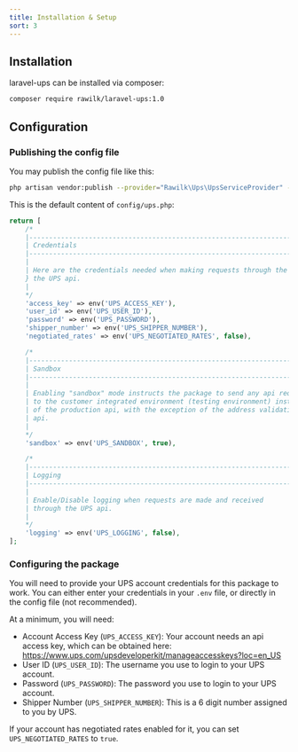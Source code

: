 ```yaml
---
title: Installation & Setup
sort: 3
---
```


## Installation

laravel-ups can be installed via composer:

```bash
composer require rawilk/laravel-ups:1.0
```

## Configuration

### Publishing the config file

You may publish the config file like this:

```bash
php artisan vendor:publish --provider="Rawilk\Ups\UpsServiceProvider" --tag="config"
```

This is the default content of `config/ups.php`:

```php
return [
    /*
    |--------------------------------------------------------------------------
    | Credentials
    |--------------------------------------------------------------------------
    |
    | Here are the credentials needed when making requests through the
    } the UPS api.
    |
    */
    'access_key' => env('UPS_ACCESS_KEY'),
    'user_id' => env('UPS_USER_ID'),
    'password' => env('UPS_PASSWORD'),
    'shipper_number' => env('UPS_SHIPPER_NUMBER'),
    'negotiated_rates' => env('UPS_NEGOTIATED_RATES', false),

    /*
    |--------------------------------------------------------------------------
    | Sandbox
    |--------------------------------------------------------------------------
    |
    | Enabling "sandbox" mode instructs the package to send any api requests
    | to the customer integrated environment (testing environment) instead
    | of the production api, with the exception of the address validation
    | api.
    |
    */
    'sandbox' => env('UPS_SANDBOX', true),

    /*
    |--------------------------------------------------------------------------
    | Logging
    |--------------------------------------------------------------------------
    |
    | Enable/Disable logging when requests are made and received
    | through the UPS api.
    |
    */
    'logging' => env('UPS_LOGGING', false),
];
```

### Configuring the package

You will need to provide your UPS account credentials for this package to work. You can either enter your credentials in your `.env`
file, or directly in the config file (not recommended).

At a minimum, you will need:

- Account Access Key (`UPS_ACCESS_KEY`): Your account needs an api access key, which can be obtained here: https://www.ups.com/upsdeveloperkit/manageaccesskeys?loc=en_US
- User ID (`UPS_USER_ID`): The username you use to login to your UPS account.
- Password (`UPS_PASSWORD`): The password you use to login to your UPS account.
- Shipper Number (`UPS_SHIPPER_NUMBER`): This is a 6 digit number assigned to you by UPS.

If your account has negotiated rates enabled for it, you can set `UPS_NEGOTIATED_RATES` to `true`.
